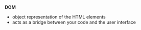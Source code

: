 
**DOM**
- object representation of the HTML elements
- acts as a bridge between your code and the user interface